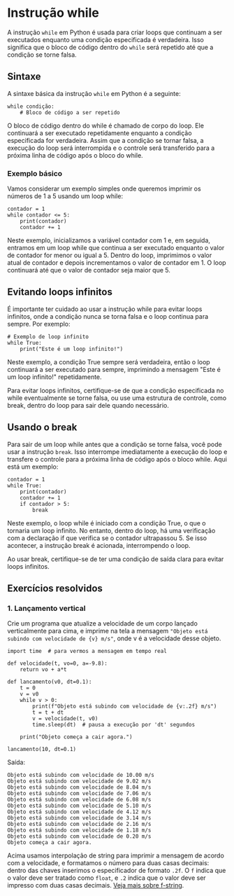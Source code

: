 # Instrução while

A instrução `while` em Python é usada para criar loops que continuam a ser executados enquanto uma condição especificada é verdadeira. Isso significa que o bloco de código dentro do `while` será repetido até que a condição se torne falsa.

## Sintaxe

A sintaxe básica da instrução `while` em Python é a seguinte:

```
while condição:
    # Bloco de código a ser repetido
```

O bloco de código dentro do while é chamado de corpo do loop. Ele continuará a ser executado repetidamente enquanto a condição especificada for verdadeira. Assim que a condição se tornar falsa, a execução do loop será interrompida e o controle será transferido para a próxima linha de código após o bloco do while.

### Exemplo básico

Vamos considerar um exemplo simples onde queremos imprimir os números de 1 a 5 usando um loop while:

```
contador = 1
while contador <= 5:
    print(contador)
    contador += 1
```

Neste exemplo, inicializamos a variável contador com 1 e, em seguida, entramos em um loop while que continua a ser executado enquanto o valor de contador for menor ou igual a 5. Dentro do loop, imprimimos o valor atual de contador e depois incrementamos o valor de contador em 1. O loop continuará até que o valor de contador seja maior que 5.

## Evitando loops infinitos

É importante ter cuidado ao usar a instrução while para evitar loops infinitos, onde a condição nunca se torna falsa e o loop continua para sempre. Por exemplo:

```
# Exemplo de loop infinito
while True:
    print("Este é um loop infinito!")
```

Neste exemplo, a condição True sempre será verdadeira, então o loop continuará a ser executado para sempre, imprimindo a mensagem "Este é um loop infinito!" repetidamente.

Para evitar loops infinitos, certifique-se de que a condição especificada no while eventualmente se torne falsa, ou use uma estrutura de controle, como break, dentro do loop para sair dele quando necessário.

## Usando o break

Para sair de um loop while antes que a condição se torne falsa, você pode usar a instrução `break`. Isso interrompe imediatamente a execução do loop e transfere o controle para a próxima linha de código após o bloco while. Aqui está um exemplo:

```
contador = 1
while True:
    print(contador)
    contador += 1
    if contador > 5:
        break
```

Neste exemplo, o loop while é iniciado com a condição True, o que o tornaria um loop infinito. No entanto, dentro do loop, há uma verificação com a declaração if que verifica se o contador ultrapassou 5. Se isso acontecer, a instrução break é acionada, interrompendo o loop.

Ao usar break, certifique-se de ter uma condição de saída clara para evitar loops infinitos.

## Exercícios resolvidos

### 1. Lançamento vertical

Crie um programa que atualize a velocidade de um corpo lançado verticalmente para cima, e imprime na tela a mensagem `"Objeto está subindo com velocidade de {v} m/s"`, onde v é a velocidade desse objeto.

```
import time  # para vermos a mensagem em tempo real

def velocidade(t, vo=0, a=-9.8):
    return vo + a*t

def lancamento(v0, dt=0.1):
    t = 0
    v = v0
    while v > 0:
        print(f"Objeto está subindo com velocidade de {v:.2f} m/s")
        t = t + dt
        v = velocidade(t, v0)
        time.sleep(dt)  # pausa a execução por 'dt' segundos

    print("Objeto começa a cair agora.")

lancamento(10, dt=0.1)
```

Saída:

```
Objeto está subindo com velocidade de 10.00 m/s
Objeto está subindo com velocidade de 9.02 m/s
Objeto está subindo com velocidade de 8.04 m/s
Objeto está subindo com velocidade de 7.06 m/s
Objeto está subindo com velocidade de 6.08 m/s
Objeto está subindo com velocidade de 5.10 m/s
Objeto está subindo com velocidade de 4.12 m/s
Objeto está subindo com velocidade de 3.14 m/s
Objeto está subindo com velocidade de 2.16 m/s
Objeto está subindo com velocidade de 1.18 m/s
Objeto está subindo com velocidade de 0.20 m/s
Objeto começa a cair agora.
```

Acima usamos interpolação de string para imprimir a mensagem de acordo com a velocidade, e formatamos o número para duas casas decimais: dentro das chaves inserimos o especificador de formato `.2f`. O `f` indica que o valor deve ser tratado como `float`, e `.2` indica que o valor deve ser impresso com duas casas decimais. <a href="https://realpython.com/python-f-strings/">Veja mais sobre f-string</a>.